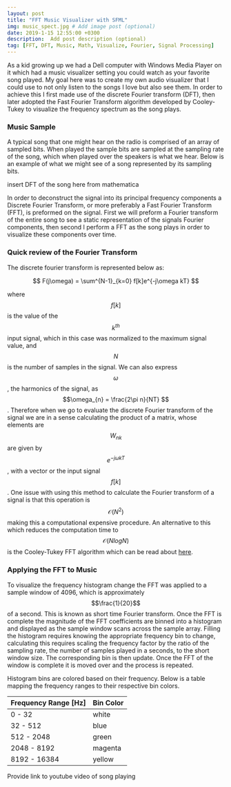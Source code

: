```yaml
---
layout: post
title: "FFT Music Visualizer with SFML"
img: music_spect.jpg # Add image post (optional)
date: 2019-1-15 12:55:00 +0300
description:  Add post description (optional)
tag: [FFT, DFT, Music, Math, Visualize, Fourier, Signal Processing]
---
```


As a kid growing up we had a Dell computer with Windows Media Player on it which had a music visualizer setting you could watch as your favorite song played. My goal here was to create my own audio visualizer that I could use to not only listen to the songs I love but also see them. In order to achieve this I first made use of the discrete Fourier transform (DFT), then later adopted the Fast Fourier Transform algorithm developed by Cooley-Tukey to visualize the frequency spectrum as the song plays. 

### Music Sample ###

A typical song that one might hear on the radio is comprised of an array of sampled bits. When played the sample bits are sampled at the sampling rate of the song, which when played over the speakers is what we hear. Below is an example of what we might see of a song represented by its sampling bits.

insert  DFT of the song here from mathematica

In order to deconstruct the signal into its principal frequency components a Discrete Fourier Transform, or more preferably a Fast Fourier Transform (FFT), is preformed on the signal. First we will preform a Fourier transform of the entire song to see a static representation of the signals Fourier components, then second I perform a FFT as the song plays in order to visualize these components over time.  

### Quick review of the Fourier Transform ###

The discrete fourier transform is represented below as:

$$ F(j\omega) =  \sum^{N-1}_{k=0} f[k]e^{-j\omega kT} $$

where $$ f[k] $$ is the value of the $$k^{th}$$ input signal, which in this case was normalized to the maximum signal value, and $$N$$ is the number of samples in the signal. We can also express $$\omega$$, the harmonics of the signal, as $$\omega_{n} = \frac{2\pi n}{NT} $$. Therefore when we go to evaluate the discrete Fourier transform of the signal we are in a sense calculating the product of a matrix, whose elements are $$W_{nk}$$ are given by $$e^{-j\omega kT}$$, with a vector or the input signal $$f[k]$$. One issue with using this method to calculate the Fourier transform of a signal is that this operation is $$\mathcal{O}(N^{2})$$ making this a computational expensive procedure. An alternative to this which reduces the computation time to $$\mathcal{O}(N logN)$$ is the Cooley-Tukey FFT algorithm which can be read about [here](https://en.wikipedia.org/wiki/Cooley–Tukey_FFT_algorithm). 


### Applying the FFT to Music ###
To visualize the frequency histogram change the FFT was applied to a sample window of 4096, which is approximately $$\frac{1}{20}$$ of a second. This is known as short time Fourier transform. Once the FFT is complete the magnitude of the FFT coefficients are binned into a histogram and displayed as the sample window scans across the sample array. Filling the histogram requires knowing the appropriate frequency bin to change, calculating this requires scaling the frequency factor by the ratio of the sampling rate, the number of samples played in a seconds, to the short window size. The corresponding bin is then update. Once the FFT of the window is complete it is moved over and the process is repeated.

Histogram bins are colored based on their frequency. Below is a table mapping the frequency ranges to their respective bin colors.


| Frequency Range [Hz] | Bin Color |
|------------|---------|
0 - 32       | white   |
32 - 512     | blue    |
512 - 2048   | green   |
2048 - 8192  | magenta |
8192 - 16384 | yellow  |


Provide link to youtube video of song playing


